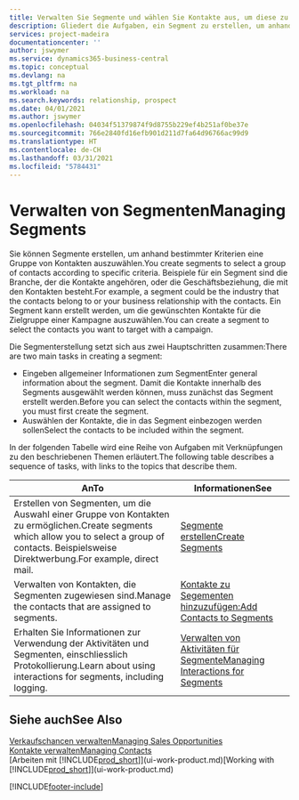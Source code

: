 ```yaml
---
title: Verwalten Sie Segmente und wählen Sie Kontakte aus, um diese zu berücksichtigen| Microsoft Docs
description: Gliedert die Aufgaben, ein Segment zu erstellen, um anhand bestimmter Kriterien eine Gruppe von Kontakten auszuwählen, zum Beispiel Kontakte in einer Branche, die Sie anvisieren möchten.
services: project-madeira
documentationcenter: ''
author: jswymer
ms.service: dynamics365-business-central
ms.topic: conceptual
ms.devlang: na
ms.tgt_pltfrm: na
ms.workload: na
ms.search.keywords: relationship, prospect
ms.date: 04/01/2021
ms.author: jswymer
ms.openlocfilehash: 04034f51379874f9d8755b229ef4b251af0be37e
ms.sourcegitcommit: 766e2840fd16efb901d211d7fa64d96766ac99d9
ms.translationtype: HT
ms.contentlocale: de-CH
ms.lasthandoff: 03/31/2021
ms.locfileid: "5784431"
---
```

# <a name="managing-segments"></a><span data-ttu-id="bc779-103">Verwalten von Segmenten</span><span class="sxs-lookup"><span data-stu-id="bc779-103">Managing Segments</span></span>
<span data-ttu-id="bc779-104">Sie können Segmente erstellen, um anhand bestimmter Kriterien eine Gruppe von Kontakten auszuwählen.</span><span class="sxs-lookup"><span data-stu-id="bc779-104">You create segments to select a group of contacts according to specific criteria.</span></span> <span data-ttu-id="bc779-105">Beispiele für ein Segment sind die Branche, der die Kontakte angehören, oder die Geschäftsbeziehung, die mit den Kontakten besteht.</span><span class="sxs-lookup"><span data-stu-id="bc779-105">For example, a segment could be the industry that the contacts belong to or your business relationship with the contacts.</span></span> <span data-ttu-id="bc779-106">Ein Segment kann erstellt werden, um die gewünschten Kontakte für die Zielgruppe einer Kampagne auszuwählen.</span><span class="sxs-lookup"><span data-stu-id="bc779-106">You can create a segment to select the contacts you want to target with a campaign.</span></span>

<span data-ttu-id="bc779-107">Die Segmenterstellung setzt sich aus zwei Hauptschritten zusammen:</span><span class="sxs-lookup"><span data-stu-id="bc779-107">There are two main tasks in creating a segment:</span></span>

* <span data-ttu-id="bc779-108">Eingeben allgemeiner Informationen zum Segment</span><span class="sxs-lookup"><span data-stu-id="bc779-108">Enter general information about the segment.</span></span> <span data-ttu-id="bc779-109">Damit die Kontakte innerhalb des Segments ausgewählt werden können, muss zunächst das Segment erstellt werden.</span><span class="sxs-lookup"><span data-stu-id="bc779-109">Before you can select the contacts within the segment, you must first create the segment.</span></span>
* <span data-ttu-id="bc779-110">Auswählen der Kontakte, die in das Segment einbezogen werden sollen</span><span class="sxs-lookup"><span data-stu-id="bc779-110">Select the contacts to be included within the segment.</span></span>

<span data-ttu-id="bc779-111">In der folgenden Tabelle wird eine Reihe von Aufgaben mit Verknüpfungen zu den beschriebenen Themen erläutert.</span><span class="sxs-lookup"><span data-stu-id="bc779-111">The following table describes a sequence of tasks, with links to the topics that describe them.</span></span>

| <span data-ttu-id="bc779-112">An</span><span class="sxs-lookup"><span data-stu-id="bc779-112">To</span></span> | <span data-ttu-id="bc779-113">Informationen</span><span class="sxs-lookup"><span data-stu-id="bc779-113">See</span></span> |
| --- | --- |
| <span data-ttu-id="bc779-114">Erstellen von Segmenten, um die Auswahl einer Gruppe von Kontakten zu ermöglichen.</span><span class="sxs-lookup"><span data-stu-id="bc779-114">Create segments which allow you to select a group of contacts.</span></span> <span data-ttu-id="bc779-115">Beispielsweise Direktwerbung.</span><span class="sxs-lookup"><span data-stu-id="bc779-115">For example, direct mail.</span></span> |[<span data-ttu-id="bc779-116">Segmente erstellen</span><span class="sxs-lookup"><span data-stu-id="bc779-116">Create Segments</span></span>](marketing-how-create-segment.md) |
| <span data-ttu-id="bc779-117">Verwalten von Kontakten, die Segmenten zugewiesen sind.</span><span class="sxs-lookup"><span data-stu-id="bc779-117">Manage the contacts that are assigned to segments.</span></span> |[<span data-ttu-id="bc779-118">Kontakte zu Segementen hinzuzufügen:</span><span class="sxs-lookup"><span data-stu-id="bc779-118">Add Contacts to Segments</span></span>](marketing-add-contact-segment.md) |
| <span data-ttu-id="bc779-119">Erhalten Sie Informationen zur Verwendung der Aktivitäten und Segmenten, einschliesslich Protokollierung.</span><span class="sxs-lookup"><span data-stu-id="bc779-119">Learn about using interactions for segments, including logging.</span></span> |[<span data-ttu-id="bc779-120">Verwalten von Aktivitäten für Segmente</span><span class="sxs-lookup"><span data-stu-id="bc779-120">Managing Interactions for Segments</span></span>](marketing-interaction-segments.md) |

## <a name="see-also"></a><span data-ttu-id="bc779-121">Siehe auch</span><span class="sxs-lookup"><span data-stu-id="bc779-121">See Also</span></span>
[<span data-ttu-id="bc779-122">Verkaufschancen verwalten</span><span class="sxs-lookup"><span data-stu-id="bc779-122">Managing Sales Opportunities</span></span>](marketing-manage-sales-opportunities.md)  
[<span data-ttu-id="bc779-123">Kontakte verwalten</span><span class="sxs-lookup"><span data-stu-id="bc779-123">Managing Contacts</span></span>](marketing-contacts.md)  
<span data-ttu-id="bc779-124">[Arbeiten mit [!INCLUDE[prod_short](includes/prod_short.md)]](ui-work-product.md)</span><span class="sxs-lookup"><span data-stu-id="bc779-124">[Working with [!INCLUDE[prod_short](includes/prod_short.md)]](ui-work-product.md)</span></span>


[!INCLUDE[footer-include](includes/footer-banner.md)]